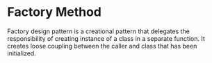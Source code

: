 # Factory Method

Factory design pattern is a creational pattern that delegates the responsibility of creating instance of a class in a separate function. It creates loose coupling between the caller and class that has been initialized.